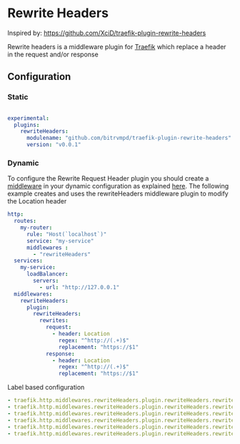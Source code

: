 # Rewrite Headers

Inspired by: https://github.com/XciD/traefik-plugin-rewrite-headers

Rewrite headers is a middleware plugin for [Traefik](https://traefik.io) which replace a header in the request and/or response

## Configuration

### Static

```yaml

experimental:
  plugins:
    rewriteHeaders:
      modulename: "github.com/bitrvmpd/traefik-plugin-rewrite-headers"
      version: "v0.0.1"
```

### Dynamic

To configure the Rewrite Request Header plugin you should create a [middleware](https://docs.traefik.io/middlewares/overview/) in your dynamic configuration as explained [here](https://docs.traefik.io/middlewares/overview/).
The following example creates and uses the rewriteHeaders middleware plugin to modify the Location header

```yaml
http:
  routes:
    my-router:
      rule: "Host(`localhost`)"
      service: "my-service"
      middlewares : 
        - "rewriteHeaders"
  services:
    my-service:
      loadBalancer:
        servers:
          - url: "http://127.0.0.1"
  middlewares:
    rewriteHeaders:
      plugin:
        rewriteHeaders:
          rewrites:
            request:
              - header: Location
                regex: "^http://(.+)$"
                replacement: "https://$1"
            response:
              - header: Location
                regex: "^http://(.+)$"
                replacement: "https://$1"
```

Label based configuration

``` yaml
- traefik.http.middlewares.rewriteHeaders.plugin.rewriteHeaders.rewrites.request[0].header = Location
- traefik.http.middlewares.rewriteHeaders.plugin.rewriteHeaders.rewrites.request[0].regex = ^http://(.+)$
- traefik.http.middlewares.rewriteHeaders.plugin.rewriteHeaders.rewrites.request[0].replacement = https://$1
- traefik.http.middlewares.rewriteHeaders.plugin.rewriteHeaders.rewrites.response[0].header = Location
- traefik.http.middlewares.rewriteHeaders.plugin.rewriteHeaders.rewrites.response[0].regex = ^http://(.+)$
- traefik.http.middlewares.rewriteHeaders.plugin.rewriteHeaders.rewrites.response[0].replacement = https://$1
```
